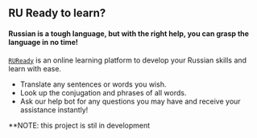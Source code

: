 ## RU Ready to learn?
#### Russian is a tough language, but with the right help, you can grasp the language in no time!  

[`RUReady`](https://ruready.vercel.app) is an online learning platform to develop your Russian skills and learn with ease.  
+ Translate any sentences or words you wish.
+ Look up the conjugation and phrases of all words.
+ Ask our help bot for any questions you may have and receive your assistance instantly!


**NOTE: this project is stil in development
